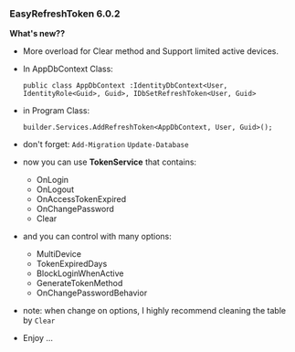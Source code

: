 ### **EasyRefreshToken 6.0.2**

**What's new??** 
- More overload for Clear method and Support limited active devices.

- In AppDbContext Class:

  `public class AppDbContext :IdentityDbContext<User, IdentityRole<Guid>, Guid>, IDbSetRefreshToken<User, Guid>`

- in Program Class: 

  `builder.Services.AddRefreshToken<AppDbContext, User, Guid>();`

- don't forget:
  `Add-Migration`
  `Update-Database`

- now you can use **TokenService** that contains:

  - OnLogin
  - OnLogout
  - OnAccessTokenExpired
  - OnChangePassword
  - Clear

- and you can control with many options:

  - MultiDevice
  - TokenExpiredDays
  - BlockLoginWhenActive
  - GenerateTokenMethod
  - OnChangePasswordBehavior

- note: when change on options, I highly recommend cleaning the table by `Clear`

- Enjoy ... 
